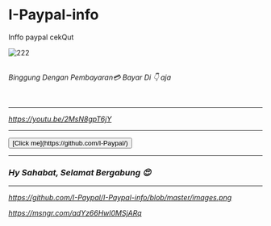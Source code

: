# I-Paypal-info
Inffo paypal cekQut

![222](https://github.com/I-Paypal/I-Paypal-info/blob/master/Screenshot_2020-05-30-02-28-51.jpg)


<br/><i> Binggung Dengan Pembayaran💳 Bayar Di 👇 aja<i/>
<script src="https://www.paypal.com/sdk/js?client-id=sb"></script>
<script>paypal.Buttons().render('body');</script><br/>


----



https://youtu.be/2MsN8gpT6jY

----


<button onclick='FB.AppEvents.logEvent("buttonClicked")'>
 [Click me](https://github.com/I-Paypal/)
</button>


----

<div class="box">
  <h3>Hy Sahabat, Selamat Bergabung 😍</h3>
</div>
<!-- Click “Render image” to try this code live
     and create your first image. -->


----

https://github.com/I-Paypal/I-Paypal-info/blob/master/images.png

https://msngr.com/adYz66Hwl0MSjARq

